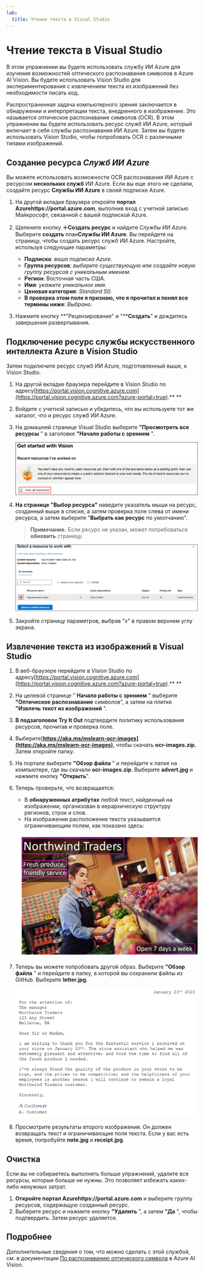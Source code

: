 ```yaml
---
lab:
  title: Чтение текста в Visual Studio
---
```


# Чтение текста в Visual Studio

В этом упражнении вы будете использовать службу ИИ Azure для изучения возможностей оптического распознавания символов в Azure AI Vision. Вы будете использовать Vision Studio для экспериментирования с извлечением текста из изображений без необходимости писать код.

Распространенная задача компьютерного зрения заключается в обнаружении и интерпретации текста, внедренного в изображение. Это называется оптическое распознавание символов (OCR). В этом упражнении вы будете использовать ресурс служб ИИ Azure, который включает в себя службы распознавания ИИ Azure. Затем вы будете использовать Vision Studio, чтобы попробовать OCR с различными типами изображений.

## Создание ресурса *Служб ИИ Azure*

Вы можете использовать возможности OCR распознавания ИИ Azure с ресурсом **нескольких служб** ИИ Azure. Если вы еще этого не сделали, создайте ресурс **Службы ИИ Azure** в своей подписке Azure.

1. На другой вкладке браузера откройте **портал Azurehttps://portal.azure.com**[](https://portal.azure.com?azure-portal=true), выполнив вход с учетной записью Майкрософт, связанной с вашей подпиской Azure.

1. Щелкните кнопку **＋Создать ресурс** и найдите *Службы ИИ Azure*. Выберите **создать** план**Службы ИИ Azure**. Вы перейдете на страницу, чтобы создать ресурс служб ИИ Azure. Настройте, используя следующие параметры:
    - **Подписка**: *ваша подписка Azure*.
    - **Группа ресурсов**: *выберите существующую или создайте новую группу ресурсов с уникальным именем*.
    - **Регион**: Восточная часть США.
    - **Имя**: *укажите уникальное имя*.
    - **Ценовая категория**: *Standard S0.*
    - **В проверка этом поле я признаю, что я прочитал и понял все термины ниже**: *Выбрано*.

1. Нажмите кнопку **"Рецензирование" и "****Создать**" и дождитесь завершения развертывания.

## Подключение ресурс службы искусственного интеллекта Azure в Vision Studio

Затем подключите ресурс служб ИИ Azure, подготовленный выше, к Vision Studio.

1. На другой вкладке браузера перейдите в Vision Studio по адресу[https://portal.vision.cognitive.azure.com](https://portal.vision.cognitive.azure.com?azure-portal=true).** **

1. Войдите с учетной записью и убедитесь, что вы используете тот же каталог, что и ресурс служб ИИ Azure.

1. На домашней странице Visual Studio выберите **"Просмотреть все ресурсы** " в заголовке **"Начало работы с зрением** ".

    ![Ссылка на просмотр всех ресурсов выделена в разделе "Начало работы с Зрением" в Visual Studio.](./media/analyze-images-vision/vision-resources.png)

1. **На странице "Выбор ресурса"** наведите указатель мыши на ресурс, созданный выше в списке, а затем проверка поле слева от имени ресурса, а затем выберите "**Выбрать как ресурс** по умолчанию".

    > **Примечание.** Если ресурс не указан, может потребоваться **обновить** страницу.

    ![Ресурс Select to work dialog отображается с выделенным ресурсом cog-ms-learn-vision-SUFFIX Cognitive Services и проверка. Выделена кнопка "Выбрать как ресурс по умолчанию".](./media/analyze-images-vision/default-resource.png)

1. Закройте страницу параметров, выбрав "x" в правом верхнем углу экрана.

## Извлечение текста из изображений в Visual Studio
    
1. В веб-браузере перейдите в Vision Studio по адресу[https://portal.vision.cognitive.azure.com](https://portal.vision.cognitive.azure.com?azure-portal=true).** **

1. На целевой странице " **Начало работы с зрением** " выберите **"Оптическое распознавание** символов", а затем на плитке **"Извлечь текст из изображений** ".

1. **В подзаголовок Try It Out** подтвердите политику использования ресурсов, прочитав и проверка поле.  

1. Выберите[**https://aka.ms/mslearn-ocr-images](https://aka.ms/mslearn-ocr-images)**, чтобы скачать **ocr-images.zip.** Затем откройте папку.

1. На портале выберите **"Обзор файла** " и перейдите к папке на компьютере, где вы скачали **ocr-images.zip**. Выберите **advert.jpg** и нажмите кнопку **"Открыть**".

1. Теперь проверьте, что возвращается:
    - В **обнаруженных атрибутах** любой текст, найденный на изображении, организован в иерархическую структуру регионов, строк и слов.
    - На изображении расположение текста указывается ограничивающим полем, как показано здесь:

    ![Изображение текста в изображении.](media/read-text-computer-vision/advert-bounding-boxes.jpg)

1. Теперь вы можете попробовать другой образ. Выберите **"Обзор файла** " и перейдите в папку, в которой вы сохранили файлы из GitHub. Выберите **letter.jpg**.

    ![Изображение печатного письма.](media/read-text-computer-vision/letter.jpg)

1. Просмотрите результаты второго изображения. Он должен возвращать текст и ограничивающие поля текста. Если у вас есть время, попробуйте **note.jpg** и **receipt.jpg**.

## Очистка

Если вы не собираетесь выполнять больше упражнений, удалите все ресурсы, которые больше не нужны. Это позволяет избежать каких-либо ненужных затрат.

1. **Откройте портал Azurehttps://portal.azure.com** [](https://portal.azure.com?azure-portal=true) и выберите группу ресурсов, содержащую созданный ресурс.
1. Выберите ресурс и нажмите кнопку **"Удалить** ", а затем **"Да** ", чтобы подтвердить. Затем ресурс удаляется.

## Подробнее

Дополнительные сведения о том, что можно сделать с этой службой, см. в документации [По распознаванию оптического символа](https://learn.microsoft.com/azure/ai-services/computer-vision/overview-ocr) в Azure AI Vision.
